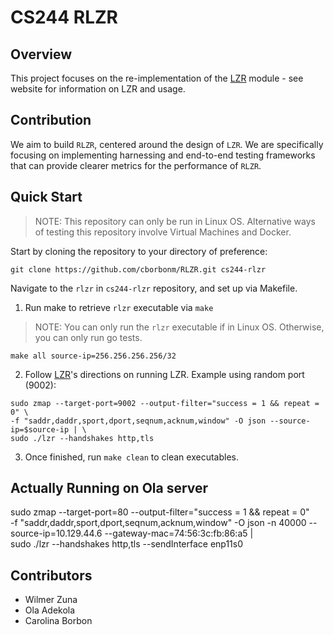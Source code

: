 # CS244 RLZR
## Overview
This project focuses on the re-implementation of the [LZR](https://github.com/stanford-esrg/lzr) module - see website for information on LZR and usage.

## Contribution
We aim to build `RLZR`, centered around the design of `LZR`. We are specifically focusing on implementing harnessing and end-to-end testing frameworks that can provide clearer metrics for the performance of `RLZR`.

## Quick Start
> NOTE: This repository can only be run in Linux OS. Alternative ways of testing this repository involve Virtual Machines and Docker.

Start by cloning the repository to your directory of preference:
```
git clone https://github.com/cborbonm/RLZR.git cs244-rlzr
```
Navigate to the `rlzr` in `cs244-rlzr` repository, and set up via Makefile.

1. Run make to retrieve `rlzr` executable via `make`
> NOTE: You can only run the `rlzr` executable if in Linux OS. Otherwise, you can only run go tests.

```
make all source-ip=256.256.256.256/32
```

2. Follow [LZR](https://github.com/stanford-esrg/lzr)'s directions on running LZR. Example using random port (9002):

```
sudo zmap --target-port=9002 --output-filter="success = 1 && repeat = 0" \
-f "saddr,daddr,sport,dport,seqnum,acknum,window" -O json --source-ip=$source-ip | \
sudo ./lzr --handshakes http,tls
```

3. Once finished, run `make clean` to clean executables.

## Actually Running on Ola server
sudo zmap --target-port=80 --output-filter="success = 1 && repeat = 0" \
-f "saddr,daddr,sport,dport,seqnum,acknum,window" -O json -n 40000 --source-ip=10.129.44.6 --gateway-mac=74:56:3c:fb:86:a5 | \
sudo ./lzr --handshakes http,tls --sendInterface enp11s0

## Contributors

- Wilmer Zuna
- Ola Adekola
- Carolina Borbon

